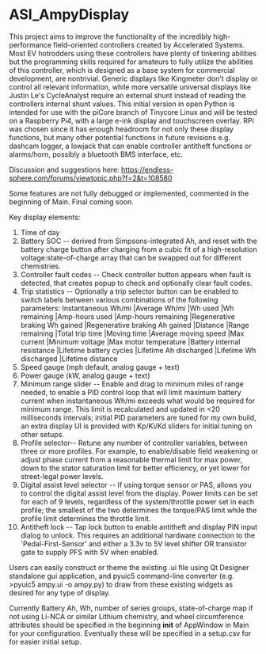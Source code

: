 # ASI_AmpyDisplay
This project aims to improve the functionality of the incredibly high-performance field-oriented controllers created by Accelerated Systems. Most EV hotrodders using these controllers have plenty of tinkering abilities but the programming skills required for amateurs to fully utilize the abilities of this controller, which is designed as a base system for commercial development, are nontrivial. Generic displays like Kingmeter don't display or control all relevant information, while more versatile universal displays like Justin Le's CycleAnalyst require an external shunt instead of reading the controllers internal shunt values. This initial version in open Python is intended for use with the piCore branch of Tinycore Linux and will be tested on a Raspberry Pi4, with a large e-ink display and touchscreen overlay. RPi was chosen since it has enough headroom for not only these display functions, but many other potential functions in future revisions e.g. dashcam logger, a lowjack that can enable controller antitheft functions or alarms/horn, possibly a bluetooth BMS interface, etc. 

Discussion and suggestions here: https://endless-sphere.com/forums/viewtopic.php?f=2&t=108580

Some features are not fully debugged or implemented, commented in the beginning of Main. Final coming soon.

Key display elements:
1. Time of day
2. Battery SOC -- derived from Simpsons-integrated Ah, and reset with the battery charge button after charging from a cubic fit of a high-resolution voltage:state-of-charge array that can be swapped out for different chemistries. 
4. Controller fault codes -- Check controller button appears when fault is detected, that creates popup to check and optionally clear fault codes. 
5. Trip statistics -- Optionally a trip selector button can be enabled to switch labels between various combinations of the following parameters:
  Instantaneous Wh/mi
  |Average Wh/mi
  |Wh used
  |Wh remaining
  |Amp-hours used
  |Amp-hours remaining
  |Regenerative braking Wh gained
  |Regenerative braking Ah gained
  |Distance
  |Range remaining
  |Total trip time
  |Moving time
  |Average moving speed
  |Max current
  |Minimum voltage
  |Max motor temperature
  |Battery internal resistance
  |Lifetime battery cycles
  |Lifetime Ah discharged
  |Lifetime Wh discharged
  |Lifetime distance
6. Speed gauge (mph default, analog gauge + text)
7. Power gauge (kW, analog gauge + text)
8. Minimum range slider -- Enable and drag to minimum miles of range needed, to enable a PID control loop that will limit maximum battery current when instantaneous Wh/mi exceeds what would be required for minimum range. This limit is recalculated and updated in <20 milliseconds intervals; initial PID parameters are tuned for my own build, an extra display UI is provided with Kp/Ki/Kd sliders for initial tuning on other setups.
9. Profile selector-- Retune any number of controller variables, between three or more profiles. For example, to enable/disable field weakening or adjust phase current from a reasonable thermal limit for max power, down to the stator saturation limit for better efficiency, or yet lower for street-legal power levels. 
10. Digital assist level selector -- If using torque sensor or PAS, allows you to control the digital assist level from the display. Power limits can be set for each of 9 levels, regardless of the system/throttle power set in each profile; the smallest of the two determines the torque/PAS limit while the profile limit determines the throttle limit.
11. Antitheft lock -- Tap lock button to enable antitheft and display PIN input dialog to unlock. This requires an additional hardware connection to the 'Pedal-First-Sensor' and either a 3.3v to 5V level shifter OR transistor gate to supply PFS with 5V when enabled. 

Users can easily construct or theme the existing .ui file using Qt Designer standalone gui application, and pyuic5 command-line converter (e.g. >pyuic5 ampy.ui -o ampy.py) to draw from these existing widgets as desired for any type of display.

Currently Battery Ah, Wh, number of series groups, state-of-charge map if not using Li-NCA or similar Lithium chemistry, and wheel circumference attributes should be specified in the beginning __init__ of AppWindow in Main for your configuration. Eventually these will be specified in a setup.csv for for easier initial setup.
